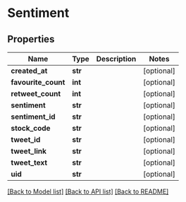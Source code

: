 # Sentiment

## Properties
Name | Type | Description | Notes
------------ | ------------- | ------------- | -------------
**created_at** | **str** |  | [optional] 
**favourite_count** | **int** |  | [optional] 
**retweet_count** | **int** |  | [optional] 
**sentiment** | **str** |  | [optional] 
**sentiment_id** | **str** |  | [optional] 
**stock_code** | **str** |  | [optional] 
**tweet_id** | **str** |  | [optional] 
**tweet_link** | **str** |  | [optional] 
**tweet_text** | **str** |  | [optional] 
**uid** | **str** |  | [optional] 

[[Back to Model list]](../README.md#documentation-for-models) [[Back to API list]](../README.md#documentation-for-api-endpoints) [[Back to README]](../README.md)


